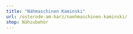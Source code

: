 ```yaml
---
title: "Nähmaschinen Kaminski"
url: /osterode-am-harz/naehmaschinen-kaminski/
shop: Nähzubehör
---
```

